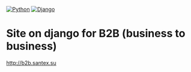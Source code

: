 [![Python](https://img.shields.io/badge/language-Python-red.svg)](https://Python.org/)
[![Django](https://img.shields.io/pypi/djversions/djangorestframework.svg)](https://www.djangoproject.com/)

# Site on django for B2B (business to business)
http://b2b.santex.su
